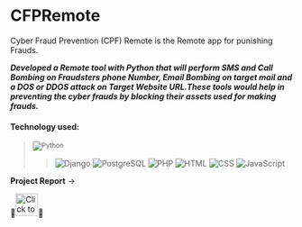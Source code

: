 # CFPRemote
Cyber Fraud Prevention (CPF) Remote is the Remote app for punishing Frauds.

***Developed a Remote tool with Python that will perform SMS and Call Bombing on Fraudsters phone Number, Email Bombing on target mail and a DOS or DDOS attack on  Target Website URL.These tools would help in preventing the cyber frauds by blocking their assets used for making frauds.***


#### Technology used:
  > <sub>![Python][Python]</sub>
  >> ![Django][Django]
  >> ![PostgreSQL]
  >> ![PHP][PHP]
  >> ![HTML][HTML]
  >> ![CSS][CSS.js]
  >> ![JavaScript][JavaScript]
  
[Python]: https://img.shields.io/badge/-Python-07065c?style=flat-square&logo=python&logoColor=white
[Django]: https://img.shields.io/badge/-Django-22293E?style=flat-square&logo=django&logoColor=green
[PostgreSQL]: https://img.shields.io/badge/-PostgreSQL-6772E5?style=plastic&logo=postgresql&logoColor=white
[PHP]: https://img.shields.io/badge/-PHP-8856D0?style=plastic&logo=php&logoColor=white
[HTML]: https://img.shields.io/badge/-HTML-E34F26?style=flat-square&logo=html5&logoColor=white
[CSS.js]: https://img.shields.io/badge/-CSS3-1572B6?style=flat-square&logo=CSS3&logoColor=white
[JavaScript]: https://img.shields.io/badge/-JavaScript-6d0f87?style=flat-square&logo=JavaScript&logoColor=white
**Project Report** -> 

📌[<img alt="Click to View Documentation" width="40px" target=”_blank” src="https://upload.wikimedia.org/wikipedia/commons/6/66/Google_Docs_2020_Logo.svg" />](https://docs.google.com/document/d/12xwJnyFQrmpIUWvp7BGvKgpsRPLkNcW3Y7o6mT8SWvU/edit)📌
